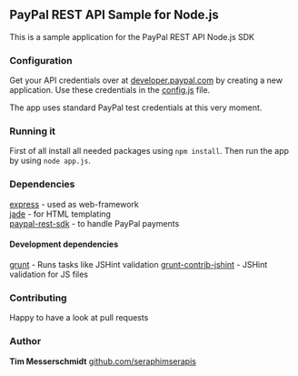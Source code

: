 ## PayPal REST API Sample for Node.js

This is a sample application for the PayPal REST API Node.js SDK

### Configuration

Get your API credentials over at [developer.paypal.com](http://developer.paypal.com/webapps/developer/applications/myapps) by creating a new application. Use these credentials in the [config.js](../blob/master/config.js) file.

The app uses standard PayPal test credentials at this very moment.

### Running it

First of all install all needed packages using `npm install`. Then run the app by using `node app.js`.

### Dependencies

[express](http://npmjs.org/package/express) - used as web-framework  
[jade](http://npmjs.org/package/jade) - for HTML templating  
[paypal-rest-sdk](http://npmjs.org/package/paypal-rest-sdk) - to handle PayPal payments

#### Development dependencies

[grunt](http://npmjs.org/package/grunt) - Runs tasks like JSHint validation
[grunt-contrib-jshint](http://npmjs.org/package/grunt-contrib-jshint) - JSHint validation for JS files

### Contributing

Happy to have a look at pull requests

### Author

**Tim Messerschmidt**
[github.com/seraphimserapis](https://github.com/seraphimserapis)
